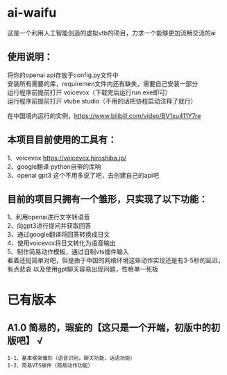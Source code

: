 # ai-waifu
这是一个利用人工智能创造的虚拟vtb的项目，力求一个能够更加流畅交流的ai

## 使用说明：  
  将你的openai api存放于config.py文件中  
  安装所有需要的库，requiremen文件内还有缺失，需要自己安装一部分  
  运行程序前提前打开 voicevox（下载完后运行run.exe即可）  
  运行程序前提前打开 vtube studio（不用的话把协程启动注释了就行）  

在中国境内运行的实例，https://www.bilibili.com/video/BV1xu411Y7re

## 本项目目前使用的工具有：  
  1、voicevox    https://voicevox.hiroshiba.jp/  
  2、google翻译  python自带的库呐  
  3、openai gpt3 这个不用多说了吧，去创建自己的api吧  


## 目前的项目只拥有一个雏形，只实现了以下功能：  
  1、利用openai进行文字转语音  
  2、向gpt3进行提问并获取回答  
  3、通过google翻译将回答转换成日文  
  4、使用voicevox将日文转化为语音输出  
  5、制作简易动作模板，通过自制vts插件输入  
看着还挺简单对吧，但是由于中国的网络环境这些动作实现还是有3-5秒的延迟，有点悲哀
以及使用gpt聊天容易出现问题，性格单一死板


# 已有版本
## A1.0	简易的，瑕疵的【这只是一个开端，初版中的初版吧】  √
	1-1、基本框架雏形（语音识别，聊天功能，话语功能）  
	1-2、简易VTS插件（简易动作功能）  
